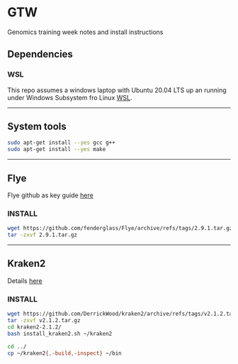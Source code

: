 # GTW
Genomics training week notes and install instructions

## Dependencies
### WSL
This repo assumes a windows laptop with Ubuntu 20.04 LTS up an running under Windows Subsystem fro Linux [WSL](https://learn.microsoft.com/en-us/windows/wsl/install).

----

## System tools
```bash
sudo apt-get install --yes gcc g++
sudo apt-get install --yes make
```

----

## Flye
Flye github as key guide [here](https://github.com/fenderglass/Flye/blob/flye/docs/INSTALL.md)

### INSTALL
```bash
wget https://github.com/fenderglass/Flye/archive/refs/tags/2.9.1.tar.gz
tar -zxvf 2.9.1.tar.gz
```

----

## Kraken2
Details [here](https://github.com/DerrickWood/kraken2/)

### INSTALL
```bash
wget https://github.com/DerrickWood/kraken2/archive/refs/tags/v2.1.2.tar.gz
tar -zxvf v2.1.2.tar.gz
cd kraken2-2.1.2/
bash install_kraken2.sh ~/kraken2
```


```bash
cd ../
cp ~/kraken2{,-build,-inspect} ~/bin
```
